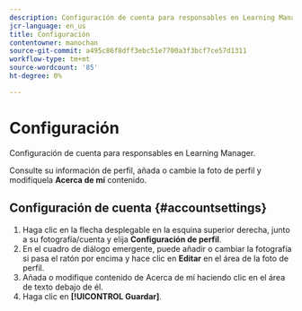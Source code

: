 ```yaml
---
description: Configuración de cuenta para responsables en Learning Manager.
jcr-language: en_us
title: Configuración
contentowner: manochan
source-git-commit: a495c86f8dff3ebc51e7700a3f3bcf7ce57d1311
workflow-type: tm+mt
source-wordcount: '85'
ht-degree: 0%

---
```




# Configuración

Configuración de cuenta para responsables en Learning Manager.

Consulte su información de perfil, añada o cambie la foto de perfil y modifíquela **Acerca de mí** contenido.

## Configuración de cuenta {#accountsettings}

1. Haga clic en la flecha desplegable en la esquina superior derecha, junto a su fotografía/cuenta y elija **Configuración de perfil**.
1. En el cuadro de diálogo emergente, puede añadir o cambiar la fotografía si pasa el ratón por encima y hace clic en **Editar** en el área de la foto de perfil.
1. Añada o modifique contenido de Acerca de mí haciendo clic en el área de texto debajo de él.
1. Haga clic en **[!UICONTROL Guardar]**.

